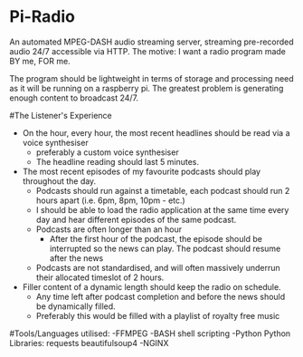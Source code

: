 # Pi-Radio

An automated MPEG-DASH audio streaming server, streaming pre-recorded audio 24/7 accessible via HTTP.
The motive: I want a radio program made BY me, FOR me.

The program should be lightweight in terms of storage and processing need as it will be running on a raspberry pi.
The greatest problem is generating enough content to broadcast 24/7.

#The Listener's Experience
- On the hour, every hour, the most recent headlines should be read via a voice synthesiser 
	- preferably a custom voice synthesiser
	- The headline reading should last 5 minutes.
- The most recent episodes of my favourite podcasts should play throughout the day.
	- Podcasts should run against a timetable, each podcast should run 2 hours apart (i.e. 6pm, 8pm, 10pm - etc.)
	- I should be able to load the radio application at the same time every day and hear different episodes of the same podcast.
	- Podcasts are often longer than an hour
		- After the first hour of the podcast, the episode should be interrupted so the news can play. The podcast should resume after the news
	- Podcasts are not standardised, and will often massively underrun their allocated timeslot of 2 hours.
- Filler content of a dynamic length should keep the radio on schedule.
	- Any time left after podcast completion and before the news should be dynamically filled.
	- Preferably this would be filled with a playlist of royalty free music

#Tools/Languages utilised:
-FFMPEG
-BASH shell scripting
-Python
	Python Libraries:
		requests
		beautifulsoup4
-NGINX



